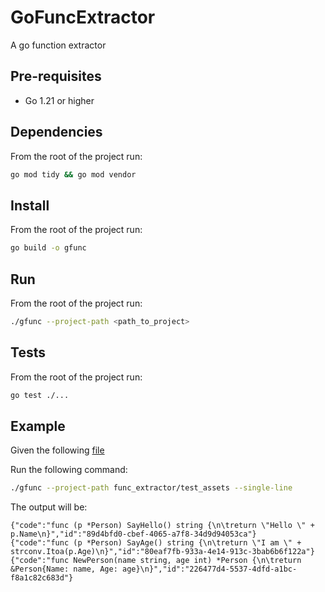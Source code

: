 # GoFuncExtractor

A go function extractor

## Pre-requisites
* Go 1.21 or higher

## Dependencies
From the root of the project run:

```bash
go mod tidy && go mod vendor
```

## Install
From the root of the project run:

```bash
go build -o gfunc
```

## Run
From the root of the project run:

```bash
./gfunc --project-path <path_to_project>
```

## Tests
From the root of the project run:

```bash
go test ./...
```

## Example

Given the following [file](func_extractor/test_assets/file.go)

Run the following command:
```bash
./gfunc --project-path func_extractor/test_assets --single-line
```

The output will be:
```
{"code":"func (p *Person) SayHello() string {\n\treturn \"Hello \" + p.Name\n}","id":"89d4bfd0-cbef-4065-a7f8-34d9d94053ca"}
{"code":"func (p *Person) SayAge() string {\n\treturn \"I am \" + strconv.Itoa(p.Age)\n}","id":"80eaf7fb-933a-4e14-913c-3bab6b6f122a"}
{"code":"func NewPerson(name string, age int) *Person {\n\treturn &Person{Name: name, Age: age}\n}","id":"226477d4-5537-4dfd-a1bc-f8a1c82c683d"}
```

